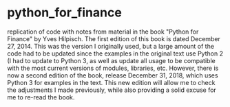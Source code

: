 # python_for_finance
replication of code  with notes from material in the book "Python for Finance" by  Yves Hilpisch.  The first edition of this book is dated December 27, 2014.  This was the version I originally used, but a large amount of the code had to be updated since the examples in the original text use Python 2 (I had to update to Python 3, as well as update all  usage to be compatible with the most current versions of modules, libraries, etc.  However, there is now a second edition of the book, release December 31, 2018, which uses Python 3 for examples in the text.  This new edition will allow me to check the adjustments I made previously, while also providing a solid excuse for me to re-read the  book.
